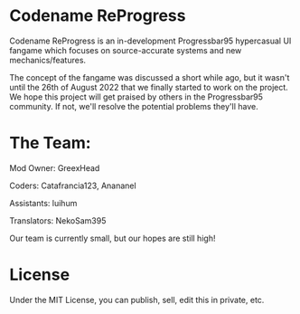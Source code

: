 # Codename ReProgress
Codename ReProgress is an in-development Progressbar95 hypercasual UI fangame which focuses on source-accurate systems and new mechanics/features.

The concept of the fangame was discussed a short while ago, but it wasn't until the 26th of August 2022 that we finally started to work on the project.
We hope this project will get praised by others in the Progressbar95 community. If not, we'll resolve the potential problems they'll have.

# The Team:
Mod Owner:
GreexHead

Coders:
Catafrancia123,
Anananel

Assistants:
luihum

Translators:
NekoSam395

Our team is currently small, but our hopes are still high!

# License
Under the MIT License, you can publish, sell, edit this in private, etc.  
